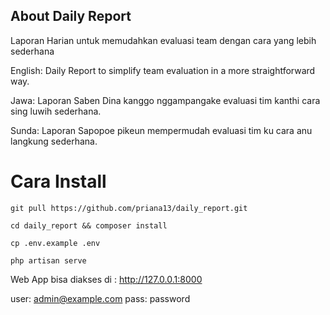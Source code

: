## About Daily Report

Laporan Harian untuk memudahkan evaluasi team dengan cara yang lebih sederhana

English:
Daily Report to simplify team evaluation in a more straightforward way.

Jawa:
Laporan Saben Dina kanggo nggampangake evaluasi tim kanthi cara sing luwih sederhana.

Sunda:
Laporan Sapopoe pikeun mempermudah evaluasi tim ku cara anu langkung sederhana.


# Cara Install 

`git pull https://github.com/priana13/daily_report.git`

`cd daily_report && composer install`

`cp .env.example .env`

`php artisan serve`

Web App bisa diakses di : http://127.0.0.1:8000

user: admin@example.com 
pass: password